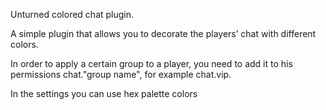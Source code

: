 Unturned colored chat plugin.

A simple plugin that allows you to decorate the players’ chat with different colors.

In order to apply a certain group to a player, you need to add it to his permissions chat."group name", 
for example chat.vip.

In the settings you can use hex palette colors
